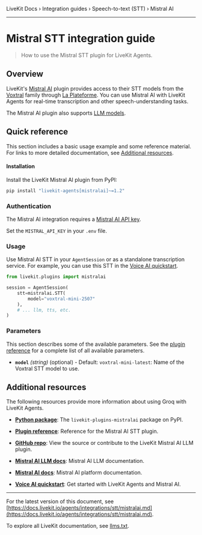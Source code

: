 LiveKit Docs › Integration guides › Speech-to-text (STT) › Mistral AI

---

# Mistral STT integration guide

> How to use the Mistral STT plugin for LiveKit Agents.

## Overview

LiveKit's [Mistral AI](https://mistral.ai/) plugin provides access to their STT models from the [Voxtral](https://mistral.ai/products/voxtral) family through [La Plateforme](https://mistral.ai/products/la-plateforme). You can use Mistral AI with LiveKit Agents for real-time transcription and other speech-understanding tasks.

The Mistral AI plugin also supports [LLM models](https://docs.livekit.io/agents/integrations/llm/mistralai.md).

## Quick reference

This section includes a basic usage example and some reference material. For links to more detailed documentation, see [Additional resources](#additional-resources).

#### Installation

Install the LiveKit Mistral AI plugin from PyPI:

```bash
pip install "livekit-agents[mistralai]~=1.2"

```

### Authentication

The Mistral AI integration requires a [Mistral AI API key](https://console.mistral.ai/api-keys/).

Set the `MISTRAL_API_KEY` in your `.env` file.

### Usage

Use Mistral AI STT in your `AgentSession` or as a standalone transcription service. For example, you can use this STT in the [Voice AI quickstart](https://docs.livekit.io/agents/start/voice-ai.md).

```python
from livekit.plugins import mistralai

session = AgentSession(
    stt=mistralai.STT(
        model="voxtral-mini-2507"   
    ),
    # ... llm, tts, etc.
)

```

### Parameters

This section describes some of the available parameters. See the [plugin reference](https://docs.livekit.io/reference/python/v1/livekit/plugins/mistralai.md#livekit.plugins.mistralai.STT) for a complete list of all available parameters.

- **`model`** _(string)_ (optional) - Default: `voxtral-mini-latest`: Name of the Voxtral STT model to use.

## Additional resources

The following resources provide more information about using Groq with LiveKit Agents.

- **[Python package](https://pypi.org/project/livekit-plugins-mistralai)**: The `livekit-plugins-mistralai` package on PyPI.

- **[Plugin reference](https://docs.livekit.io/reference/python/v1/livekit/plugins/mistralai.md#livekit.plugins.mistralai.STT)**: Reference for the Mistral AI STT plugin.

- **[GitHub repo](https://github.com/livekit/agents/tree/main/livekit-plugins/livekit-plugins-mistralai)**: View the source or contribute to the LiveKit Mistral AI LLM plugin.

- **[Mistral AI LLM docs](https://docs.livekit.io/agents/integrations/llm/mistralai.md)**: Mistral AI LLM documentation.

- **[Mistral AI docs](https://docs.mistral.ai/)**: Mistral AI platform documentation.

- **[Voice AI quickstart](https://docs.livekit.io/agents/start/voice-ai.md)**: Get started with LiveKit Agents and Mistral AI.

---


For the latest version of this document, see [https://docs.livekit.io/agents/integrations/stt/mistralai.md](https://docs.livekit.io/agents/integrations/stt/mistralai.md).

To explore all LiveKit documentation, see [llms.txt](https://docs.livekit.io/llms.txt).